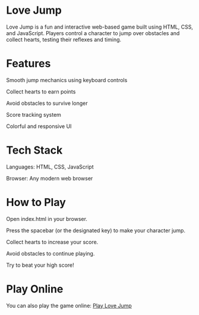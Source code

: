 # Love Jump

Love Jump is a fun and interactive web-based game built using HTML, CSS, and JavaScript. Players control a character to jump over obstacles and collect hearts, testing their reflexes and timing.

# Features

Smooth jump mechanics using keyboard controls

Collect hearts to earn points

Avoid obstacles to survive longer

Score tracking system

Colorful and responsive UI

# Tech Stack

Languages: HTML, CSS, JavaScript

Browser: Any modern web browser

# How to Play

Open index.html in your browser.

Press the spacebar (or the designated key) to make your character jump.

Collect hearts to increase your score.

Avoid obstacles to continue playing.

Try to beat your high score!


# Play Online

You can also play the game online:
[Play Love Jump](https://anushkaraks.github.io/Love-Jump-/)
